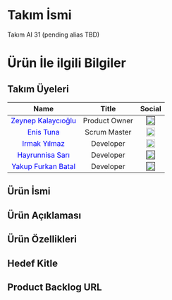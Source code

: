 # Takım İsmi
Takım AI 31 (pending alias TBD)

# Ürün İle ilgili Bilgiler

## Takım Üyeleri
| Name | Title | Social |
|:-------:| :-----:| :--------:|
| <a href="https://github.com/zeynepkalaycioglu" style="text-decoration:none; color:blue;">Zeynep Kalaycıoğlu</a> | Product Owner | [<img src="https://upload.wikimedia.org/wikipedia/commons/c/ca/LinkedIn_logo_initials.png" alt="LinkedIn" width="20"/>]() |
| <a href="https://github.com/enistuna" style="text-decoration:none; color:blue;">Enis Tuna</a> | Scrum Master | [<img src="https://upload.wikimedia.org/wikipedia/commons/c/ca/LinkedIn_logo_initials.png" alt="LinkedIn" width="20"/>](https://www.linkedin.com/in/enistuna/) |
| <a href="https://github.com/Irmakyil" style="text-decoration:none; color:blue;">Irmak Yılmaz</a> | Developer | [<img src="https://upload.wikimedia.org/wikipedia/commons/c/ca/LinkedIn_logo_initials.png" alt="LinkedIn" width="20"/>](https://www.linkedin.com/in/yilmazirmak/) |
| <a href="https://github.com/hyrs049" style="text-decoration:none; color:blue;">Hayrunnisa Sarı</a> | Developer | [<img src="https://upload.wikimedia.org/wikipedia/commons/c/ca/LinkedIn_logo_initials.png" alt="LinkedIn" width="20"/>]() |
| <a href="https://github.com/YakupFurkan" style="text-decoration:none; color:blue;">Yakup Furkan Batal</a> | Developer | [<img src="https://upload.wikimedia.org/wikipedia/commons/c/ca/LinkedIn_logo_initials.png" alt="LinkedIn" width="20"/>]() |

## Ürün İsmi

## Ürün Açıklaması

## Ürün Özellikleri

## Hedef Kitle

## Product Backlog URL





















